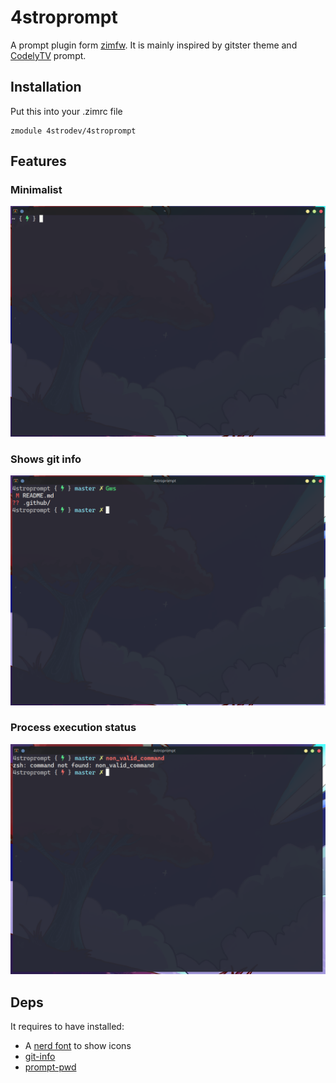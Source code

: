 # 4stroprompt
A prompt plugin form [zimfw](https://github.com/zimfw/zimfw).
It is mainly inspired by gitster theme and [CodelyTV](https://github.com/CodelyTV)
prompt.

## Installation
Put this into your .zimrc file

    zmodule 4strodev/4stroprompt

## Features

### Minimalist
![prompt](./.github/img/prompt.png)

### Shows git info
![prompt](./.github/img/prompt_git.png)

### Process execution status
![prompt](./.github/img/prompt_process.png)

## Deps
It requires to have installed:

- A [nerd font](https://www.nerdfonts.com/) to show icons
- [git-info](https://github.com/zimfw/git-info)
- [prompt-pwd](https://github.com/zimfw/prompt-pwd)
